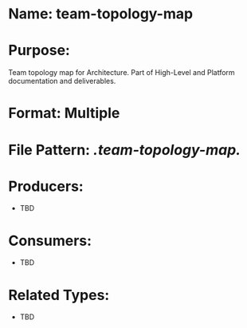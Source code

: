# Name: team-topology-map

# Purpose:
Team topology map for Architecture. Part of High-Level and Platform documentation and deliverables.

# Format: Multiple

# File Pattern: *.team-topology-map.*

# Producers:
- TBD

# Consumers:
- TBD

# Related Types:
- TBD
